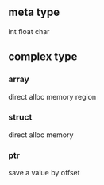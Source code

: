 ## meta type

int
float
char

## complex type

### array
direct alloc memory region

### struct
direct alloc memory

### ptr
save a value by offset